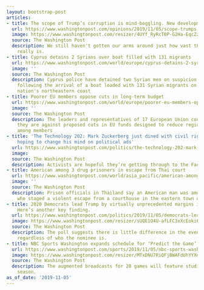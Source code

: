 ```yaml
---
layout: bootstrap-post
articles:
- title: The scope of Trump’s corruption is mind-boggling. New developments show how.
  url: https://www.washingtonpost.com/opinions/2019/11/05/scope-trumps-corruption-is-mind-boggling-new-developments-show-how/
  image: https://www.washingtonpost.com/resizer/4UYf_RyRcT0P-G2Ha-EqcZzupS8=/1440x0/smart/arc-anglerfish-washpost-prod-washpost.s3.amazonaws.com/public/VS7Z6TH7VUI6TA2BZQ644UXH3Y.jpg
  source: The Washington Post
  description: We still haven't gotten our arms around just how vast this scandal
    really is.
- title: Cyprus detains 2 Syrians over boat filled with 131 migrants
  url: https://www.washingtonpost.com/world/europe/cyprus-detains-2-syrians-over-boat-filled-with-131-migrants/2019/11/05/1882c090-ffd8-11e9-8341-cc3dce52e7de_story.html
  image: ''
  source: The Washington Post
  description: Cyprus police have detained two Syrian men on suspicion of human trafficking
    following the arrival of a boat loaded with 131 Syrian migrants on the island
    nation's northeastern coast
- title: Poorer EU members oppose cuts in long-term budget
  url: https://www.washingtonpost.com/world/europe/poorer-eu-members-oppose-cuts-in-long-term-budget/2019/11/05/f44f82c6-ffd7-11e9-8341-cc3dce52e7de_story.html
  image: ''
  source: The Washington Post
  description: The leaders and representatives of 17 European Union countries say
    they are against proposed cuts in EU funds designed to reduce regional differences
    among members
- title: 'The Technology 202: Mark Zuckerberg just dined with civil rights leaders
    hoping to change his mind on political ads'
  url: https://www.washingtonpost.com/politics/the-technology-202-mark-zuckerberg-just-dined-with-civil-rights-leaders-hoping-to-change-his-mind-on-political-ads/2019/11/05/2d3f5116-5c77-4d8e-8fda-b384a6c475ab_story.html
  image: 
  source: The Washington Post
  description: Activists are hopeful they’re getting through to the Facebook chief.
- title: American among 3 drug prisoners in escape from Thai court
  url: https://www.washingtonpost.com/world/asia_pacific/american-among-3-drug-prisoners-in-escape-from-thai-court/2019/11/05/f615ff64-ffd6-11e9-8341-cc3dce52e7de_story.html
  image: ''
  source: The Washington Post
  description: Prison officials in Thailand say an American man was among three prisoners
    who staged a violent escape from a courthouse in the eastern town of Pattaya
- title: 2020 Democrats lead Trump by virtually unprecedented margins in a new poll.
    Here’s another key finding.
  url: https://www.washingtonpost.com/politics/2019/11/05/democrats-lead-trump-by-virtually-unprecedented-margins-new-poll-heres-another-key-finding/
  image: https://www.washingtonpost.com/resizer/sUQE1O4U-afLFC3xXcEoki6tdlg=/1440x0/smart/arc-anglerfish-washpost-prod-washpost.s3.amazonaws.com/public/YTO4ECX2SEI6THQCDVC4WPP2R4.jpg
  source: The Washington Post
  description: The poll suggests there is little difference in the eventual outcome
    regardless of who the nominee is.
- title: NBC Sports Washington expands schedule for ‘Predict the Game’ Wizards broadcasts
  url: https://www.washingtonpost.com/sports/2019/11/05/nbc-sports-washington-expands-schedule-predict-game-wizards-broadcasts/
  image: https://www.washingtonpost.com/resizer/MTxDNU7RiQFjBWAFdUhYYXdeMrY=/1440x0/smart/arc-anglerfish-washpost-prod-washpost.s3.amazonaws.com/public/4ZURDYPV65BLJMRXMIMUMTJ6ME.jpg
  source: The Washington Post
  description: The augmented broadcasts for 20 games will feature studio hosts this
    season.
as_of_date: '2019-11-05'
---
```


